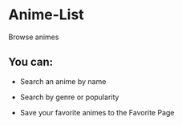 # Anime-List
Browse animes

## You can:

- Search an anime by name

- Search by genre or popularity

- Save your favorite animes to the Favorite Page
